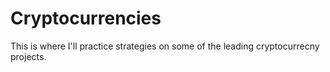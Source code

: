 # Cryptocurrencies

This is where I'll practice strategies on some of the leading cryptocurrecny projects.

